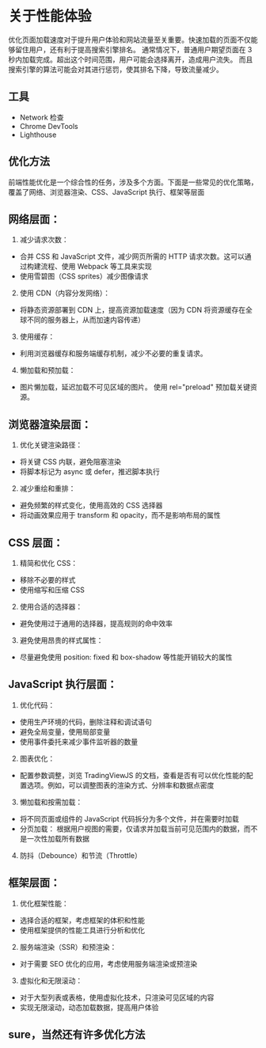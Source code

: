 # 关于性能体验

优化页面加载速度对于提升用户体验和网站流量至关重要。快速加载的页面不仅能够留住用户，还有利于提高搜索引擎排名。
通常情况下，普通用户期望页面在 3 秒内加载完成。超出这个时间范围，用户可能会选择离开，造成用户流失。 而且搜索引擎的算法可能会对其进行惩罚，使其排名下降，导致流量减少。

## 工具

- Network 检查
- Chrome DevTools
- Lighthouse

## 优化方法

前端性能优化是一个综合性的任务，涉及多个方面。下面是一些常见的优化策略，覆盖了网络、浏览器渲染、CSS、JavaScript 执行、框架等层面

## 网络层面：

1. 减少请求次数：

- 合并 CSS 和 JavaScript 文件，减少网页所需的 HTTP 请求次数。这可以通过构建流程、使用 Webpack 等工具来实现
- 使用雪碧图（CSS sprites）减少图像请求

2. 使用 CDN（内容分发网络）：

- 将静态资源部署到 CDN 上，提高资源加载速度（因为 CDN 将资源缓存在全球不同的服务器上，从而加速内容传递）

3. 使用缓存：

- 利用浏览器缓存和服务端缓存机制，减少不必要的重复请求。

4. 懒加载和预加载：

- 图片懒加载，延迟加载不可见区域的图片。
  使用 rel="preload" 预加载关键资源。

## 浏览器渲染层面：

1. 优化关键渲染路径：

- 将关键 CSS 内联，避免阻塞渲染
- 将脚本标记为 async 或 defer，推迟脚本执行

2. 减少重绘和重排：

- 避免频繁的样式变化，使用高效的 CSS 选择器
- 将动画效果应用于 transform 和 opacity，而不是影响布局的属性

## CSS 层面：

1. 精简和优化 CSS：

- 移除不必要的样式
- 使用缩写和压缩 CSS

2. 使用合适的选择器：

- 避免使用过于通用的选择器，提高规则的命中效率

3. 避免使用昂贵的样式属性：

- 尽量避免使用 position: fixed 和 box-shadow 等性能开销较大的属性

## JavaScript 执行层面：

1. 优化代码：

- 使用生产环境的代码，删除注释和调试语句
- 避免全局变量，使用局部变量
- 使用事件委托来减少事件监听器的数量

2. 图表优化：

- 配置参数调整，浏览 TradingViewJS 的文档，查看是否有可以优化性能的配置选项。例如，可以调整图表的渲染方式、分辨率和数据点密度

3. 懒加载和按需加载：

- 将不同页面或组件的 JavaScript 代码拆分为多个文件，并在需要时加载
- 分页加载： 根据用户视图的需要，仅请求并加载当前可见范围内的数据，而不是一次性加载所有数据

4. 防抖（Debounce）和节流（Throttle）

## 框架层面：

1. 优化框架性能：

- 选择合适的框架，考虑框架的体积和性能
- 使用框架提供的性能工具进行分析和优化

2. 服务端渲染（SSR）和预渲染：

- 对于需要 SEO 优化的应用，考虑使用服务端渲染或预渲染

3. 虚拟化和无限滚动：

- 对于大型列表或表格，使用虚拟化技术，只渲染可见区域的内容
- 实现无限滚动，动态加载数据，提高用户体验

## sure，当然还有许多优化方法
